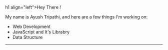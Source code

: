 h1 align="left">Hey There !</h1>

<p>My name is Ayush Tripathi, and here are a few things I'm working on:</p>

<ul>
  <li>Web Development</li>
  <li>JavaScript and It's Librabry</li>
  <li>Data Structure</li>
</ul>
<hr>
<!--
**Ayushiiism/Ayushiiism** is a ✨ _special_ ✨ repository because its `README.md` (this file) appears on your GitHub profile.

Here are some ideas to get you started:

- 🔭 I’m currently working on ...
- 🌱 I’m currently learning ...
- 👯 I’m looking to collaborate on ...
- 🤔 I’m looking for help with ...
- 💬 Ask me about ...
- 📫 How to reach me: ...
- 😄 Pronouns: ...
- ⚡ Fun fact: ...
-->
